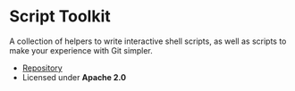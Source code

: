# Script Toolkit

A collection of helpers to write interactive shell scripts, as well as scripts to make your experience with Git simpler.

<div class="grid cards" markdown>

- [Repository](https://gitlab.com/opensavvy/system/dotfiles)
- Licensed under **Apache 2.0**

</div>
